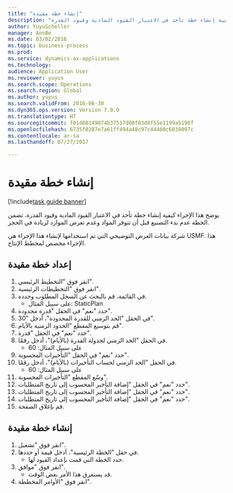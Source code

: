 ```yaml
--- 
title: "إنشاء خطة مقيدة"
description: "يوضح هذا الإجراء كيفية إنشاء خطة تأخذ في الاعتبار القيود المادية وقيود القدرة."
author: YuyuScheller
manager: AnnBe
ms.date: 03/02/2016
ms.topic: business-process
ms.prod: 
ms.service: dynamics-ax-applications
ms.technology: 
audience: Application User
ms.reviewer: yuyus
ms.search.scope: Operations
ms.search.region: Global
ms.author: yuyus
ms.search.validFrom: 2016-06-30
ms.dyn365.ops.version: Version 7.0.0
ms.translationtype: HT
ms.sourcegitcommit: f01d88149074b37517d00f03d8f55e1199a5198f
ms.openlocfilehash: 6735f0287e7a61ff494a48c97c44480c6038097c
ms.contentlocale: ar-sa
ms.lasthandoff: 07/27/2017

---
```

# <a name="generate-a-constrained-plan"></a>إنشاء خطة مقيدة

[!include[task guide banner](../../includes/task-guide-banner.md)]

يوضح هذا الإجراء كيفية إنشاء خطة تأخذ في الاعتبار القيود المادية وقيود القدرة. تضمن الخطة عدم بدء التصنيع قبل أن تتوفر المواد وعدم تعرض الموارد لزيادة في الحجز. 

شركة بيانات العرض التوضيحي التي تم استخدامها لإنشاء هذا الإجراء هي USMF. هذا الإجراء مخصص لمخطط الإنتاج‬.


## <a name="set-up-a-constrained-plan"></a>إعداد خطة مقيدة
1. انقر فوق "التخطيط الرئيسي‬".
2. انقر فوق "التخطيطات الرئيسية‬".
3. في القائمة، قم بالبحث عن السجل المطلوب وحدده.
    * على سبيل المثال: StaticPlan  
4. حدد "نعم" في الحقل "قدرة محدودة‬".
5. في الحقل "الحد الزمني للقدرة المحدودة‬"، أدخل "30".
6. قم بتوسيع المقطع "الحدود الزمنية بالأيام‬".
7. حدد "نعم" في الحقل "قدرة".
8. في الحقل "الحد الزمني لجدولة القدرة (بالأيام)‬"، أدخل رقمًا.
    * على سبيل المثال: 60  
9. حدد "نعم" في الحقل "التأخيرات المحسوبة‬‬".
10. في الحقل "الحد الزمني لحساب التأخيرات (بالأيام)‬‬"، أدخل رقمًا.
    * على سبيل المثال: 60  
11. وسّع المقطع "التأخيرات المحسوبة".
12. حدد "نعم" في الحقل "إضافة التأخير المحسوب إلى تاريخ المتطلبات‬".
13. حدد "نعم" في الحقل "إضافة التأخير المحسوب إلى تاريخ المتطلبات‬".
14. حدد "نعم" في الحقل "إضافة التأخير المحسوب إلى تاريخ المتطلبات‬".
15. قم بإغلاق الصفحة.

## <a name="create-a-constrained-plan"></a>إنشاء خطة مقيدة
1. انقر فوق "تشغيل".
2. في حقل "الخطة الرئيسية‬"، أدخل قيمة أو حددها.
    * حدد الخطة التي قمت بإعداد القيود لها.  
3. انقر فوق "موافق".
    * قد يستغرق هذا الأمر بعض الوقت.  
4. انقر فوق "الأوامر المخططة".



